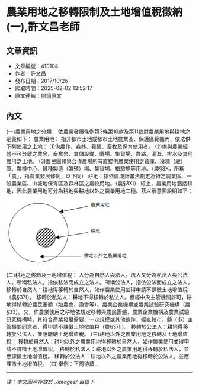 # 農業用地之移轉限制及土地增值稅徵納(一),許文昌老師

## 文章資訊
- 文章編號：410104
- 作者：許文昌
- 發布日期：2017/10/26
- 爬取時間：2025-02-02 13:52:17
- 原文連結：[閱讀原文](https://real-estate.get.com.tw/Columns/detail.aspx?no=410104)

## 內文
(一)農業用地之分類：
依農業發展條例第3條第10款及第11款對農業用地與耕地之定義如下：
農業用地：
指非都市土地或都市土地農業區、保護區範圍內，依法供下列使用之土地：
(1)供農作、森林、養殖、畜牧及保育使用者。
(2)供與農業經營不可分離之農舍、畜禽舍、倉儲設備、曬場、集貨場、農路、灌溉、排水及其他農用之土地。
(3)農民團體與合作農場所有直接供農業使用之倉庫、冷凍（藏）庫、農機中心、蠶種製造（繁殖）場、集貨場、檢驗場等用地。（農§3Ⅹ，所稱「農」，指農業發展條例，以下同）
耕地：指依區域計畫法劃定為特定農業區、一般農業區、山坡地保育區及森林區之農牧用地。（農§3Ⅺ）
綜上，農業用地涵括耕地，因此農業用地可分為耕地與耕地以外之農業用地二種。茲以示意圖說明如下：

![圖片](./images/410104_d71df8ba3c6a29f8269090a4c9d84e4b.png)

(二)耕地之移轉及土地增值稅：
人分為自然人與法人。法人又分為私法人與公法人。所稱私法人，指依私法而成立之法人。所稱公法人，指依公法而成立之法人。
移轉於自然人：耕地得移轉於自然人，如作農業使用並得申請不課徵土地增值稅（農§37Ⅰ）。
移轉於私法人：耕地不得移轉於私法人。但經中央主管機關許可，耕地得移轉於農民團體（如農會、漁會等）、農業企業機構或農業試驗研究機構（農§33）。又，作農業使用之耕地依規定移轉與農民團體、農業企業機構及農業試驗研究機構時，其符合產業發展需要、一定規模或其他條件，經直轄市、縣（市）主管機關同意者，得申請不課徵土地徵值稅（農§37Ⅱ）。
移轉於公法人：耕地得移轉於公法人，並應繳納土地增值稅。
(三)耕地以外之農業用地之移轉及土地增值稅：
移轉於自然人：耕地以外之農業用地得移轉於自然人，如作農業使用並得申請不課徵土地增值稅。
移轉於私法人：耕地以外之農業用地得移轉於私法人，並應課徵土地增值稅。
移轉於公法人：耕地以外之農業用地得移轉於公法人，並應課徵土地增值稅。
(四)舉例：下周待續...

---
*注：本文圖片存放於 ./images/ 目錄下*
